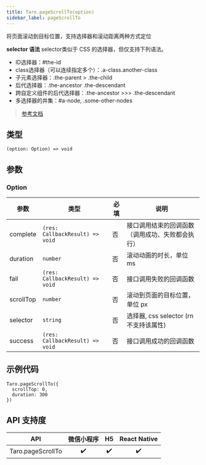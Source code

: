 ```yaml
---
title: Taro.pageScrollTo(option)
sidebar_label: pageScrollTo
---
```


将页面滚动到目标位置，支持选择器和滚动距离两种方式定位

**selector 语法**
selector类似于 CSS 的选择器，但仅支持下列语法。

+ ID选择器：#the-id
+ class选择器（可以连续指定多个）：.a-class.another-class
+ 子元素选择器：.the-parent > .the-child
+ 后代选择器：.the-ancestor .the-descendant
+ 跨自定义组件的后代选择器：.the-ancestor >>> .the-descendant
+ 多选择器的并集：#a-node, .some-other-nodes

> [参考文档](https://developers.weixin.qq.com/miniprogram/dev/api/ui/scroll/wx.pageScrollTo.html)

## 类型

```tsx
(option: Option) => void
```

## 参数

### Option

<table>
  <thead>
    <tr>
      <th>参数</th>
      <th>类型</th>
      <th style={{ textAlign: "center"}}>必填</th>
      <th>说明</th>
    </tr>
  </thead>
  <tbody>
    <tr>
      <td>complete</td>
      <td><code>(res: CallbackResult) =&gt; void</code></td>
      <td style={{ textAlign: "center"}}>否</td>
      <td>接口调用结束的回调函数（调用成功、失败都会执行）</td>
    </tr>
    <tr>
      <td>duration</td>
      <td><code>number</code></td>
      <td style={{ textAlign: "center"}}>否</td>
      <td>滚动动画的时长，单位 ms</td>
    </tr>
    <tr>
      <td>fail</td>
      <td><code>(res: CallbackResult) =&gt; void</code></td>
      <td style={{ textAlign: "center"}}>否</td>
      <td>接口调用失败的回调函数</td>
    </tr>
    <tr>
      <td>scrollTop</td>
      <td><code>number</code></td>
      <td style={{ textAlign: "center"}}>否</td>
      <td>滚动到页面的目标位置，单位 px</td>
    </tr>
    <tr>
      <td>selector</td>
      <td><code>string</code></td>
      <td style={{ textAlign: "center"}}>否</td>
      <td>选择器, css selector (rn 不支持该属性)</td>
    </tr>
    <tr>
      <td>success</td>
      <td><code>(res: CallbackResult) =&gt; void</code></td>
      <td style={{ textAlign: "center"}}>否</td>
      <td>接口调用成功的回调函数</td>
    </tr>
  </tbody>
</table>

## 示例代码

```tsx
Taro.pageScrollTo({
  scrollTop: 0,
  duration: 300
})
```

## API 支持度

| API | 微信小程序 | H5 | React Native |
| :---: | :---: | :---: | :---: |
| Taro.pageScrollTo | ✔️ | ✔️ | ✔️ |
